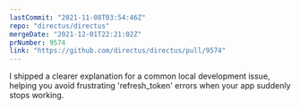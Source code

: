 ```yaml
---
lastCommit: "2021-11-08T03:54:46Z"
repo: "directus/directus"
mergeDate: "2021-12-01T22:21:02Z"
prNumber: 9574
link: "https://github.com/directus/directus/pull/9574"
---
```


I shipped a clearer explanation for a common local development issue, helping you avoid frustrating 'refresh_token' errors when your app suddenly stops working.